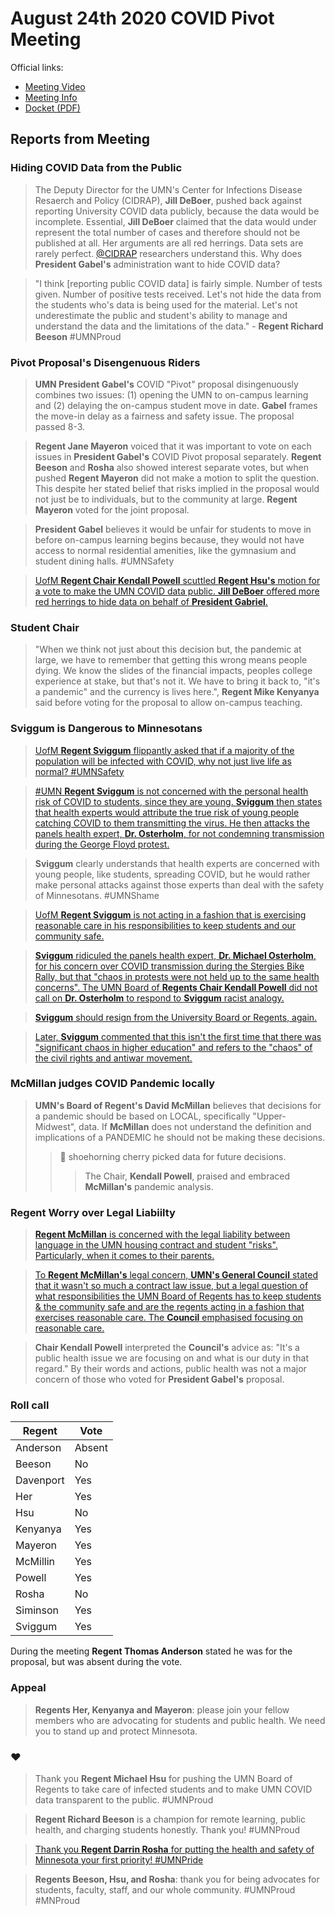 # August 24th 2020 COVID Pivot Meeting

Official links:
 - [Meeting Video](https://www.youtube.com/watch?v=XBFLX2Fs2U4)
 - [Meeting Info](https://regents.umn.edu/august-2020-board-regents-meeting)
 - [Docket (PDF)](https://regents.umn.edu/sites/regents.umn.edu/files/2020-08/docket-bor-aug2020.pdf)
 
## Reports from Meeting
 
### Hiding COVID Data from the Public

> The Deputy Director for the UMN's Center for Infections Disease Resaerch and Policy (CIDRAP), **Jill DeBoer**, pushed back against reporting University COVID data publicly, because the data would be incomplete. Essential, **Jill DeBoer** claimed that the data would under represent the total number of cases and therefore should not be published at all. Her arguments are all red herrings. Data sets are rarely perfect. [@CIDRAP](https://twitter.com/cidrap) researchers understand this. Why does **President Gabel's** administration want to hide COVID data?

> "I think [reporting public COVID data] is fairly simple. Number of tests given. Number of positive tests received. Let's not hide the data from the students who's data is being used for the material. Let's not underestimate the public and student's ability to manage and understand the data and the limitations of the data." - **Regent Richard Beeson** #UMNProud

### Pivot Proposal's Disengenuous Riders

> **UMN President Gabel's** COVID "Pivot" proposal disingenuously combines two issues: (1) opening the UMN to on-campus learning and (2) delaying the on-campus student move in date. **Gabel** frames the move-in delay as a fairness and safety issue. The proposal passed 8-3.

> **Regent Jane Mayeron** voiced that it was important to vote on each issues in **President Gabel's** COVID Pivot proposal separately. **Regent Beeson** and **Rosha** also showed interest separate votes, but when pushed **Regent Mayeron** did not make a motion to split the question. This despite her stated belief that risks implied in the proposal would not just be to individuals, but to the community at large. **Regent Mayeron** voted for the joint proposal.

> **President Gabel** believes it would be unfair for students to move in before on-campus learning begins because, they would not have access to normal residential amenities, like the gymnasium and student dining halls. #UMNSafety

> [UofM **Regent Chair Kendall Powell** scuttled **Regent Hsu's** motion for a vote to make the UMN COVID data public. **Jill DeBoer** offered more red herrings to hide data on behalf of **President Gabriel**.](https://www.youtube.com/watch?v=XBFLX2Fs2U4&feature=youtu.be&t=7822)

### Student Chair

> "When we think not just about this decision but, the pandemic at large, we have to remember that getting this wrong means people dying. We know the slides of the financial impacts, peoples college experience at stake, but that's not it. We have to bring it back to, "it's a pandemic" and the currency is lives here.", **Regent Mike Kenyanya** said before voting for the proposal to allow on-campus teaching.

### Sviggum is Dangerous to Minnesotans

> [UofM **Regent Sviggum** flippantly asked that if a majority of the population will be infected with COVID, why not just live life as normal? #UMNSafety](https://www.youtube.com/watch?v=XBFLX2Fs2U4&feature=youtu.be&t=5277)

> [#UMN **Regent Sviggum** is not concerned with the personal health risk of COVID to students, since they are young. **Sviggum** then states that health experts would attribute the true risk of young people catching COVID to them transmitting the virus. He then attacks the panels health expert, **Dr. Osterholm**, for not condemning transmission during the George Floyd protest.](https://youtu.be/XBFLX2Fs2U4?t=5492)

> **Sviggum** clearly understands that health experts are concerned with young people, like students, spreading COVID, but he would rather make personal attacks against those experts than deal with the safety of Minnesotans. #UMNShame

> [UofM **Regent Sviggum** is not acting in a fashion that is exercising reasonable care in his responsibilities to keep students and our community safe.](https://youtu.be/XBFLX2Fs2U4?t=8933)

> [**Sviggum** ridiculed the panels health expert, **Dr. Michael Osterholm**, for his concern over COVID transmission during the Stergies Bike Rally, but that "chaos in protests were not held up to the same health concerns". The UMN Board of **Regents Chair Kendall Powell** did not call on **Dr. Osterholm** to respond to **Sviggum** racist analogy.](https://youtu.be/XBFLX2Fs2U4?t=5539)

> [**Sviggum** should resign from the University Board or Regents, again.](https://www.mprnews.org/story/2012/03/08/sviggum-dayton-embarrassment)

> [Later, **Sviggum** commented that this isn't the first time that there was "significant chaos in higher education" and refers to the "chaos" of the civil rights and antiwar movement.](https://youtu.be/XBFLX2Fs2U4?t=5492)

### McMillan judges COVID Pandemic locally

> **UMN's Board of Regent's David McMillan** believes that decisions for a pandemic should be based on LOCAL, specifically "Upper-Midwest", data. If **McMillan** does not understand the definition and implications of a PANDEMIC he should not be making these decisions.
>> :eyes: shoehorning cherry picked data for future decisions.
>>> The Chair, **Kendall Powell**, praised and embraced **McMillan's** pandemic analysis.

### Regent Worry over Legal Liabiilty

> [**Regent McMillan** is concerned with the legal liability between language in the UMN housing contract and student "risks". Particularly, when it comes to their parents.](https://www.youtube.com/watch?v=XBFLX2Fs2U4&feature=youtu.be&t=8667)

> [To **Regent McMillan's** legal concern, **UMN's General Council** stated that it wasn't so much a contract law issue, but a legal question of what responsibilities the UMN Board of Regents has to keep students & the community safe and are the regents acting in a fashion that exercises reasonable care. The **Council** emphasised focusing on reasonable care.](https://youtu.be/XBFLX2Fs2U4?t=8933)

> **Chair Kendall Powell** interpreted the **Council's** advice as: "It's a public health issue we are focusing on and what is our duty in that regard." By their words and actions, public health was not a major concern of those who voted for **President Gabel's** proposal.

### Roll call

| Regent | Vote|
|-|-|
| Anderson | Absent |
| Beeson | No |
| Davenport | Yes |
| Her | Yes |
| Hsu | No |
| Kenyanya | Yes |
| Mayeron | Yes |
| McMillin | Yes |
| Powell | Yes |
| Rosha | No |
| Siminson | Yes |
| Sviggum | Yes |

During the meeting **Regent Thomas Anderson** stated he was for the proposal, but was absent during the vote.

### Appeal

> **Regents Her, Kenyanya and Mayeron**: please join your fellow members who are advocating for students and public health. We need you to stand up and protect Minnesota.

### :heart:

> Thank you **Regent Michael Hsu** for pushing the UMN Board of Regents to take care of infected students and to make UMN COVID data transparent to the public. #UMNProud

> **Regent Richard Beeson** is a champion for remote learning, public health, and charging students honestly. Thank you! #UMNProud

> [Thank you **Regent Darrin Rosha** for putting the health and safety of Minnesota your first priority! #UMNPride](https://youtu.be/XBFLX2Fs2U4?t=5844)

> **Regents Beeson, Hsu, and Rosha**: thank you for being advocates for students, faculty, staff, and our whole community. #UMNProud #MNProud
